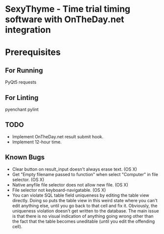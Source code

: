 # SexyThyme - Time trial timing software with OnTheDay.net integration

# Prerequisites

## For Running
PyQt5
requests

## For Linting
pyenchant
pylint

## TODO
- Implement OnTheDay.net result submit hook.
- Implement 12-hour time.

## Known Bugs
- Clear button on result_input doesn't always erase text. (OS X)
- Get "Empty filename passed to function" when select "Computer" in file
  selector. (OS X)
- Native anyfile file selector does not allow new file. (OS X)
- File selector not keyboard-navigatable. (OS X)
- You can violate SQL table field uniqueness by editing the table view directly.
  Doing so puts the table view in this weird state where you can't edit anything
  else, until you go back to that cell and fix it. Obviously, the uniqueness
  violation doesn't get written to the database. The main issue is that there
  is no visual indication of anything going wrong other than the fact that
  the table becomes uneditable (until you edit the offending cell).
